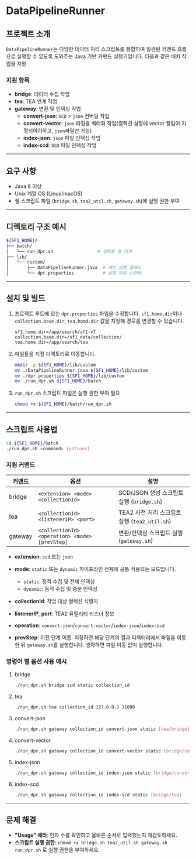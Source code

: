 # DataPipelineRunner


## 프로젝트 소개

`DataPipelineRunner`는 다양한 데이터 처리 스크립트를 통합하여 일관된 커맨드 흐름으로 실행할 수 있도록 도와주는 Java 기반 커맨드 실행기입니다. 다음과 같은 배치 작업을 지원

### 지원 항목
- **bridge**: 데이터 수집 작업
- **tea**: TEA 연계 작업
- **gateway**: 변환 및 인덱싱 작업
  - **convert-json**: `SCD` > `json` 컨버팅 작업
  - **convert-vector**: `json` 파일을 벡터화 작업(컬렉션 설정에 vector 컬럼이 지정되어야하고, `json`파일만 가능)
  - **index-json**: `json` 파일 인덱싱 작업
  - **index-scd**: `SCD` 파일 인덱싱 작업

---

## 요구 사항

- Java 8 이상
- Unix 계열 OS (Linux/macOS)
- 쉘 스크립트 파일 (`bridge.sh`, `tea2_util.sh`, `gateway.sh`)에 실행 권한 부여

---

## 디렉토리 구조 예시
```bash
${SF1_HOME}/
├── batch/
│   └── run_dpr.sh                 # 실행용 쉘 래퍼
├── lib/
│   └── custom/
│       ├── DataPipelineRunner.java  # 메인 실행 클래스
│       └── dpr.properties           # 설정 파일 (선택)
```

---

## 설치 및 빌드

1. 프로젝트 루트에 있는 `dpr.properties` 파일을 수정합니다. `sf1.home.dir`이나 `collection.base.dir`, `tea.homd.dir` 값을 지정해 경로를 변경할 수 있습니다.
   ```properties
   sf1.home.dir=/app/search/sf1-v7
   collection.base.dir=/sf1_data/collection/
   tea.home.dir=/app/search/tea
   ```
2. 파일들을 지정 디렉토리로 이동합니다.
    ```bash
   mkdir -p ${SF1_HOME}/lib/custom
   mv ./DataPipelineRunner.java ${SF1_HOME}/lib/custom
   mv ./dpr.properties ${SF1_HOME}/lib/custom
   mv ./run_dpr.sh ${SF1_HOME}/batch
    ```

3. `run_dpr.sh` 스크립트 파일은 실행 권한 부여 필요
    ```bash
   chmod +x ${SF1_HOME}/batch/run_dpr.sh
    ```

---

## 스크립트 사용법

```bash
cd ${SF1_HOME}/batch
./run_dpr.sh <command> [options]
```

### 지원 커맨드

| 커맨드    | 옵션                                  | 설명                                                       |
|-----------|---------------------------------------|------------------------------------------------------------|
| bridge    | `<extension> <mode> <collectionId>`   | SCD/JSON 생성 스크립트 실행 (`bridge.sh`)                 |
| tea       | `<collectionId> <listenerIP> <port>`  | TEA2 사전 처리 스크립트 실행 (`tea2_util.sh`)              |
| gateway   | `<collectionId> <operation> <mode> [prevStep]`   | 변환/인덱싱 스크립트 실행 (`gateway.sh`)                   |

- **extension**: `scd` 또는 `json`
- **mode**: `static` 또는 `dynamic`
  파이프라인 전체에 공통 적용되는 모드입니다.
  - `static`: 정적 수집 및 전체 인덱싱
  - `dynamic`: 동적 수집 및 증분 인덱싱

- **collectionId**: 작업 대상 컬렉션 식별자
- **listenerIP**, **port**: TEA2 유틸리티 리스너 정보
- **operation**: `convert-json`/`convert-vector`/`index-json`/`index-scd`
- **prevStep**: 이전 단계 이름. 지정하면 해당 단계의 결과 디렉터리에서 파일을
  이동한 뒤 `gateway.sh`를 실행합니다. 생략하면 파일 이동 없이 실행합니다.

### 명령어 별 옵션 사용 예시
1. bridge
   ```bash
   ./run_dpr.sh bridge scd static collection_id
    ```
2. tea
    ```bash
   ./run_dpr.sh tea collection_id 127.0.0.1 11000
    ```

3. convert-json
    ```bash
   ./run_dpr.sh gateway collection_id convert-json static [tea/bridge]
    ```

4. convert-vector
    ```bash
   ./run_dpr.sh gateway collection_id convert-vector static [bridge/convert-json]
    ```

5. index-json
    ```bash
   ./run_dpr.sh gateway collection_id index-json static [bridge/convert-json/convert-vector]
    ```

6. index-scd
    ```bash
   ./run_dpr.sh gateway collection_id index-scd static [bridge/tea]
    ```

---

## 문제 해결

- **"Usage" 에러**: 인자 수를 확인하고 올바른 순서로 입력했는지 재검토하세요.
- **스크립트 실행 권한**: `chmod +x bridge.sh tea2_util.sh gateway.sh run_dpr.sh` 로 실행 권한을 부여하세요.
